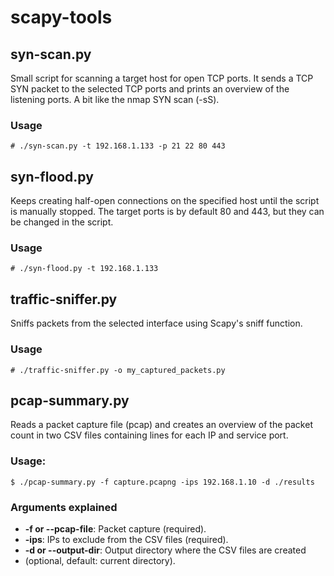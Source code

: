 # scapy-tools

## syn-scan.py
Small script for scanning a target host for open TCP ports. It sends a TCP
SYN packet to the selected TCP ports and prints an overview of the listening
ports. A bit like the nmap SYN scan (-sS).

### Usage
```
# ./syn-scan.py -t 192.168.1.133 -p 21 22 80 443
```

## syn-flood.py
Keeps creating half-open connections on the specified host until the script is
manually stopped. The target ports is by default 80 and 443, but they can be
changed in the script.

### Usage
```
# ./syn-flood.py -t 192.168.1.133
```

## traffic-sniffer.py
Sniffs packets from the selected interface using Scapy's sniff function.

### Usage
```
# ./traffic-sniffer.py -o my_captured_packets.py
```

## pcap-summary.py
Reads a packet capture file (pcap) and creates an overview of the packet count
in two CSV files containing lines for each IP and service port.

### Usage:
```
$ ./pcap-summary.py -f capture.pcapng -ips 192.168.1.10 -d ./results
```

### Arguments explained
* __-f or --pcap-file__: Packet capture (required).
* __-ips__: IPs to exclude from the CSV files (required).
* __-d or --output-dir__: Output directory where the CSV files are created
* (optional, default: current directory).
